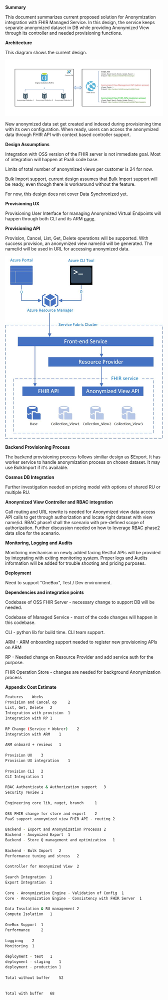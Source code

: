 
**Summary**

This document summarizes current proposed solution for Anonymization integration with FHIR Managed Service. In this design, the service keeps separate anonymized dataset in DB while providing Anonymized View through its controller and needed provisioning functions. 

**Architecture**

This diagram shows the current design.

![duplicate-data-design.jpg](/.attachments/duplicate-data-design-bbcb7123-033a-4fbf-bcac-ddf6d158713f.jpg)


New anonymized data set get created and indexed during provisioning time with its own configuration. When ready, users can access the anonymized data through FHIR API with context based controller support. 


**Design Assumptions**

Integration with OSS version of the FHIR server is not immediate goal. Most of integration will happen at PaaS code base. 

Limits of total number of anonymized views per customer is 24 for now. 

Bulk Import support, current design assumes that Bulk Import support will be ready, even though there is workaround without the feature. 

For now, this design does not cover Data Synchronized yet. 


**Provisioning UX**

Provisioning User Interface for managing Anonymized Virtual Endpoints will happen through both CLI and its ARM [page](https://microsoft.sharepoint.com/:w:/r/teams/ProjectResolute/_layouts/15/doc2.aspx?sourcedoc=%7BDB436EFD-C5E1-4026-AC3F-F4B55BCCCB41%7D&file=UI%20Spec.docx&action=default&mobileredirect=true&cid=07db57d2-b058-4509-a0fb-9b1291548179).  


**Provisioning API**

Provision, Cancel, List, Get, Delete operations will be supported. With success provision, an anonymized view name/id will be generated. The name/id will be used in URL for accessing anonymized data. 

![architecture.jpg](/.attachments/architecture-9f06fd86-925c-41ec-8686-44426d5b4c59.jpg)

**Backend Provisioning Process**

The backend provisioning process follows similiar design as $Export. It has worker service to handle anonymization process on chosen dataset. It may use BulkImport if it's available. 


**Cosmos DB Integration**

Further investigation needed on pricing model with options of shared RU or multiple RU. 


**Anonymized View Controller and RBAC integration**

Call routing and URL rewrite is needed for Anonymized view data access API calls to get through authorization and locate right dataset with view name/id. RBAC phase1 shall the scenario with pre-defined scope of authorization.  Further discussion needed on how to leverage RBAC phase2 data slice for the scenario. 


**Monitoring, Logging and Audits**

Monitoring mechanism on newly added facing Restful APIs will be provided by integrating with exiting monitoring system. Proper logs and Audits information will be added for trouble shooting and pricing purposes.


**Deployment**

Need to support "OneBox", Test / Dev environment. 


**Dependencies and integration points**

Codebase of OSS FHIR Server - necessary change to support DB will be needed.

Codebase of Managed Service - most of the code changes will happen in this codebase. 

CLI - python lib for build time. CLI team support.

ARM - ARM onboarding support needed to register new provisioning APIs on ARM

RP - Needed change on Resource Provider and add service auth for the purpose. 

FHIR Operation Store - changes are needed for background Anonymization process


**Appendix Cost Estimate**

```sh
Features	Weeks
Provision and Cancel op 	2
List, Get, Delete	2
Integration with provision	1
Integration with RP	1
	
RP Change (Service + Wokrer)	2
Integration with ARM	1
	
ARM onboard + reviews	1
	
Provision UX	3
Provision UX integration	1
	
Provision CLI	2
CLI Integration	1
	
RBAC Authenticate & Authorization support	3
Security review	1
	
Engineering core lib, nuget, branch 	1
	
OSS FHIR change for store and export	2
PaaS support anonymized view FHIR API - routing	2
	
Backend - Export and Anonymization Processs	2
Backend - Anoymized Export	1
Backend - Store Q management and optimization	1
	
Backend - Bulk Import	2
Performance tuning and stress	2
	
Controller for Anonymized View	2
	
Search Integration 	1
Export Integration	1
	
Core - Anonymization Engine - Validation of Config	1
Core - Anonymization Engine - Consistency with FHIR Server	1
	
Data Insulation & RU management	2
Compute Isolation	1
	
OneBox Support	1
Performance 	2
	
Logginng	2
Monitoring	1
	
deployment - test	1
deployment - staging	1
deployment - production	1
	
Total without buffer    52
	
	
Total with buffer	68
